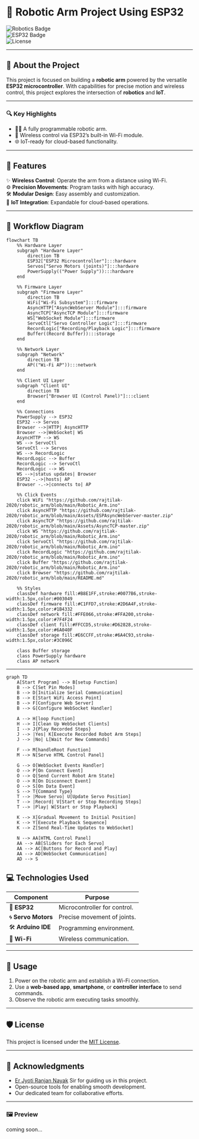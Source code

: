 # 🎯 **Robotic Arm Project Using ESP32**  
![Robotics Badge](https://img.shields.io/badge/Robotics-IoT-blue?style=flat-square)  
![ESP32 Badge](https://img.shields.io/badge/ESP32-Project-orange?style=flat-square)  
![License](https://img.shields.io/badge/License-MIT-green?style=flat-square)  

---

## 🎨 **About the Project**  
This project is focused on building a **robotic arm** powered by the versatile **ESP32 microcontroller**. With capabilities for precise motion and wireless control, this project explores the intersection of **robotics** and **IoT**.

---

### 🔍 **Key Highlights**  
- 👨‍💻 A fully programmable robotic arm.  
- 📡 Wireless control via ESP32’s built-in Wi-Fi module.  
- 🌐 IoT-ready for cloud-based functionality.

---

## 🌟 **Features**  
✨ **Wireless Control**: Operate the arm from a distance using Wi-Fi.  
⚙️ **Precision Movements**: Program tasks with high accuracy.  
🛠️ **Modular Design**: Easy assembly and customization.  
📡 **IoT Integration**: Expandable for cloud-based operations.

---

## 🧭 **Workflow Diagram**

```mermaid
flowchart TB
    %% Hardware Layer
    subgraph "Hardware Layer"
        direction TB
        ESP32["ESP32 Microcontroller"]:::hardware
        Servos["Servo Motors (joints)"]:::hardware
        PowerSupply(("Power Supply")):::hardware
    end

    %% Firmware Layer
    subgraph "Firmware Layer"
        direction TB
        WiFi["Wi-Fi Subsystem"]:::firmware
        AsyncHTTP["AsyncWebServer Module"]:::firmware
        AsyncTCP["AsyncTCP Module"]:::firmware
        WS["WebSocket Module"]:::firmware
        ServoCtl["Servo Controller Logic"]:::firmware
        RecordLogic["Recording/Playback Logic"]:::firmware
        Buffer((Record Buffer)):::storage
    end

    %% Network Layer
    subgraph "Network"
        direction TB
        AP(("Wi-Fi AP")):::network
    end

    %% Client UI Layer
    subgraph "Client UI"
        direction TB
        Browser["Browser UI (Control Panel)"]:::client
    end

    %% Connections
    PowerSupply --> ESP32
    ESP32 --> Servos
    Browser -->|HTTP| AsyncHTTP
    Browser -->|WebSocket| WS
    AsyncHTTP --> WS
    WS --> ServoCtl
    ServoCtl --> Servos
    WS --> RecordLogic
    RecordLogic --> Buffer
    RecordLogic --> ServoCtl
    RecordLogic --> WS
    WS -->|status updates| Browser
    ESP32 -.->|hosts| AP
    Browser -.->|connects to| AP

    %% Click Events
    click WiFi "https://github.com/rajtilak-2020/robotic_arm/blob/main/Robotic_Arm.ino"
    click AsyncHTTP "https://github.com/rajtilak-2020/robotic_arm/blob/main/Assets/ESPAsyncWebServer-master.zip"
    click AsyncTCP "https://github.com/rajtilak-2020/robotic_arm/blob/main/Assets/AsyncTCP-master.zip"
    click WS "https://github.com/rajtilak-2020/robotic_arm/blob/main/Robotic_Arm.ino"
    click ServoCtl "https://github.com/rajtilak-2020/robotic_arm/blob/main/Robotic_Arm.ino"
    click RecordLogic "https://github.com/rajtilak-2020/robotic_arm/blob/main/Robotic_Arm.ino"
    click Buffer "https://github.com/rajtilak-2020/robotic_arm/blob/main/Robotic_Arm.ino"
    click Browser "https://github.com/rajtilak-2020/robotic_arm/blob/main/README.md"

    %% Styles
    classDef hardware fill:#B8E1FF,stroke:#0077B6,stroke-width:1.5px,color:#003049
    classDef firmware fill:#C1FFD7,stroke:#2D6A4F,stroke-width:1.5px,color:#1B4332
    classDef network fill:#FFE066,stroke:#FFA200,stroke-width:1.5px,color:#7F4F24
    classDef client fill:#FFCCD5,stroke:#D62828,stroke-width:1.5px,color:#6A040F
    classDef storage fill:#E6CCFF,stroke:#6A4C93,stroke-width:1.5px,color:#3C096C

    class Buffer storage
    class PowerSupply hardware
    class AP network
```

---

```mermaid
graph TD
    A[Start Program] --> B[setup Function]
    B --> C[Set Pin Modes]
    B --> D[Initialize Serial Communication]
    B --> E[Start WiFi Access Point]
    B --> F[Configure Web Server]
    B --> G[Configure WebSocket Handler]

    A --> H[loop Function]
    H --> I[Clean Up WebSocket Clients]
    I --> J{Play Recorded Steps}
    J --> |Yes| K[Execute Recorded Robot Arm Steps]
    J --> |No| L[Wait for New Commands]

    F --> M[handleRoot Function]
    M --> N[Serve HTML Control Panel]

    G --> O[WebSocket Events Handler]
    O --> P[On Connect Event]
    O --> Q[Send Current Robot Arm State]
    O --> R[On Disconnect Event]
    O --> S[On Data Event]
    S --> T{Command Type}
    T --> |Move Servo| U[Update Servo Position]
    T --> |Record| V[Start or Stop Recording Steps]
    T --> |Play| W[Start or Stop Playback]

    K --> X[Gradual Movement to Initial Position]
    K --> Y[Execute Playback Sequence]
    K --> Z[Send Real-Time Updates to WebSocket]

    N --> AA[HTML Control Panel]
    AA --> AB[Sliders for Each Servo]
    AA --> AC[Buttons for Record and Play]
    AA --> AD[WebSocket Communication]
    AD --> S
```

## 💻 **Technologies Used**  
| Component         | Purpose                      |  
|-------------------|------------------------------|  
| 🧠 **ESP32**      | Microcontroller for control. |  
| 🌀 **Servo Motors**| Precise movement of joints.  |  
| 🛠️ **Arduino IDE**| Programming environment.     |  
| 📡 **Wi-Fi**      | Wireless communication.      |  

---

## 📖 **Usage**  
1. Power on the robotic arm and establish a Wi-Fi connection.  
2. Use a **web-based app**, **smartphone**, or **controller interface** to send commands.  
3. Observe the robotic arm executing tasks smoothly.  

---

## 🛡️ **License**  
This project is licensed under the [MIT License](LICENSE).  

---

## 🙌 **Acknowledgments**  
- [Er Jyoti Ranjan Nayak](https://github.com/1997Jyotiranjannayak) Sir for guiding us in this project.  
- Open-source tools for enabling smooth development.  
- Our dedicated team for collaborative efforts.  

---

### 🖼️ **Preview**  
coming soon... 
